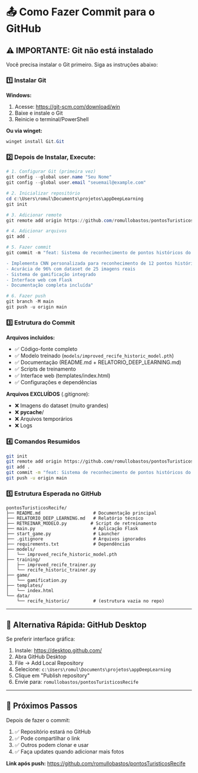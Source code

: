 # 📤 Como Fazer Commit para o GitHub

## ⚠️ IMPORTANTE: Git não está instalado

Você precisa instalar o Git primeiro. Siga as instruções abaixo:

### 1️⃣ Instalar Git

**Windows:**
1. Acesse: https://git-scm.com/download/win
2. Baixe e instale o Git
3. Reinicie o terminal/PowerShell

**Ou via winget:**
```powershell
winget install Git.Git
```

### 2️⃣ Depois de Instalar, Execute:

```powershell
# 1. Configurar Git (primeira vez)
git config --global user.name "Seu Nome"
git config --global user.email "seuemail@example.com"

# 2. Inicializar repositório
cd c:\Users\romul\Documents\projetos\appDeepLearning
git init

# 3. Adicionar remote
git remote add origin https://github.com/romullobastos/pontosTuristicosRecife.git

# 4. Adicionar arquivos
git add .

# 5. Fazer commit
git commit -m "feat: Sistema de reconhecimento de pontos históricos do Recife com Deep Learning

- Implementa CNN personalizada para reconhecimento de 12 pontos históricos
- Acurácia de 96% com dataset de 25 imagens reais
- Sistema de gamificação integrado
- Interface web com Flask
- Documentação completa incluída"

# 6. Fazer push
git branch -M main
git push -u origin main
```

### 3️⃣ Estrutura do Commit

**Arquivos incluídos:**
- ✅ Código-fonte completo
- ✅ Modelo treinado (`models/improved_recife_historic_model.pth`)
- ✅ Documentação (README.md + RELATORIO_DEEP_LEARNING.md)
- ✅ Scripts de treinamento
- ✅ Interface web (templates/index.html)
- ✅ Configurações e dependências

**Arquivos EXCLUÍDOS** (.gitignore):
- ❌ Imagens do dataset (muito grandes)
- ❌ __pycache__/
- ❌ Arquivos temporários
- ❌ Logs

### 4️⃣ Comandos Resumidos

```bash
git init
git remote add origin https://github.com/romullobastos/pontosTuristicosRecife.git
git add .
git commit -m "feat: Sistema de reconhecimento de pontos históricos do Recife"
git push -u origin main
```

### 5️⃣ Estrutura Esperada no GitHub

```
pontosTuristicosRecife/
├── README.md                    # Documentação principal
├── RELATORIO_DEEP_LEARNING.md   # Relatório técnico
├── RETREINAR_MODELO.py         # Script de retreinamento
├── main.py                      # Aplicação Flask
├── start_game.py                # Launcher
├── .gitignore                   # Arquivos ignorados
├── requirements.txt             # Dependências
├── models/
│   └── improved_recife_historic_model.pth
├── training/
│   ├── improved_recife_trainer.py
│   └── recife_historic_trainer.py
├── game/
│   └── gamification.py
├── templates/
│   └── index.html
└── data/
    └── recife_historic/         # (estrutura vazia no repo)
```

---

## 🚀 Alternativa Rápida: GitHub Desktop

Se preferir interface gráfica:

1. Instale: https://desktop.github.com/
2. Abra GitHub Desktop
3. File → Add Local Repository
4. Selecione: `c:\Users\romul\Documents\projetos\appDeepLearning`
5. Clique em "Publish repository"
6. Envie para: `romullobastos/pontosTuristicosRecife`

---

## 📝 Próximos Passos

Depois de fazer o commit:

1. ✅ Repositório estará no GitHub
2. ✅ Pode compartilhar o link
3. ✅ Outros podem clonar e usar
4. ✅ Faça updates quando adicionar mais fotos

**Link após push:** https://github.com/romullobastos/pontosTuristicosRecife

